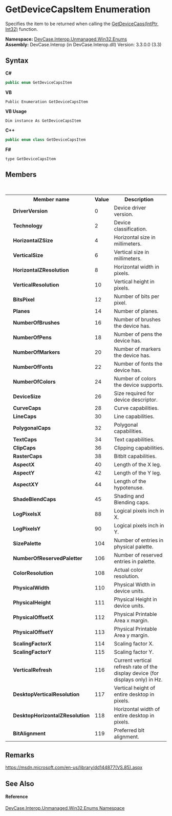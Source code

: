 # GetDeviceCapsItem Enumeration
 

Specifies the item to be returned when calling the <a href="M_DevCase_Interop_Unmanaged_Win32_NativeMethods_GetDeviceCaps">GetDeviceCaps(IntPtr, Int32)</a> function.

**Namespace:**&nbsp;<a href="N_DevCase_Interop_Unmanaged_Win32_Enums">DevCase.Interop.Unmanaged.Win32.Enums</a><br />**Assembly:**&nbsp;DevCase.Interop (in DevCase.Interop.dll) Version: 3.3.0.0 (3.3)

## Syntax

**C#**<br />
``` C#
public enum GetDeviceCapsItem
```

**VB**<br />
``` VB
Public Enumeration GetDeviceCapsItem
```

**VB Usage**<br />
``` VB Usage
Dim instance As GetDeviceCapsItem
```

**C++**<br />
``` C++
public enum class GetDeviceCapsItem
```

**F#**<br />
``` F#
type GetDeviceCapsItem
```


## Members
&nbsp;<table><tr><th></th><th>Member name</th><th>Value</th><th>Description</th></tr><tr><td /><td target="F:DevCase.Interop.Unmanaged.Win32.Enums.GetDeviceCapsItem.DriverVersion">**DriverVersion**</td><td>0</td><td>Device driver version.</td></tr><tr><td /><td target="F:DevCase.Interop.Unmanaged.Win32.Enums.GetDeviceCapsItem.Technology">**Technology**</td><td>2</td><td>Device classification.</td></tr><tr><td /><td target="F:DevCase.Interop.Unmanaged.Win32.Enums.GetDeviceCapsItem.HorizontalZSize">**HorizontalZSize**</td><td>4</td><td>Horizontal size in millimeters.</td></tr><tr><td /><td target="F:DevCase.Interop.Unmanaged.Win32.Enums.GetDeviceCapsItem.VerticalSize">**VerticalSize**</td><td>6</td><td>Vertical size in millimeters.</td></tr><tr><td /><td target="F:DevCase.Interop.Unmanaged.Win32.Enums.GetDeviceCapsItem.HorizontalZResolution">**HorizontalZResolution**</td><td>8</td><td>Horizontal width in pixels.</td></tr><tr><td /><td target="F:DevCase.Interop.Unmanaged.Win32.Enums.GetDeviceCapsItem.VerticalResolution">**VerticalResolution**</td><td>10</td><td>Vertical height in pixels.</td></tr><tr><td /><td target="F:DevCase.Interop.Unmanaged.Win32.Enums.GetDeviceCapsItem.BitsPixel">**BitsPixel**</td><td>12</td><td>Number of bits per pixel.</td></tr><tr><td /><td target="F:DevCase.Interop.Unmanaged.Win32.Enums.GetDeviceCapsItem.Planes">**Planes**</td><td>14</td><td>Number of planes.</td></tr><tr><td /><td target="F:DevCase.Interop.Unmanaged.Win32.Enums.GetDeviceCapsItem.NumberOfBrushes">**NumberOfBrushes**</td><td>16</td><td>Number of brushes the device has.</td></tr><tr><td /><td target="F:DevCase.Interop.Unmanaged.Win32.Enums.GetDeviceCapsItem.NumberOfPens">**NumberOfPens**</td><td>18</td><td>Number of pens the device has.</td></tr><tr><td /><td target="F:DevCase.Interop.Unmanaged.Win32.Enums.GetDeviceCapsItem.NumberOfMarkers">**NumberOfMarkers**</td><td>20</td><td>Number of markers the device has.</td></tr><tr><td /><td target="F:DevCase.Interop.Unmanaged.Win32.Enums.GetDeviceCapsItem.NumberOfFonts">**NumberOfFonts**</td><td>22</td><td>Number of fonts the device has.</td></tr><tr><td /><td target="F:DevCase.Interop.Unmanaged.Win32.Enums.GetDeviceCapsItem.NumberOfColors">**NumberOfColors**</td><td>24</td><td>Number of colors the device supports.</td></tr><tr><td /><td target="F:DevCase.Interop.Unmanaged.Win32.Enums.GetDeviceCapsItem.DeviceSize">**DeviceSize**</td><td>26</td><td>Size required for device descriptor.</td></tr><tr><td /><td target="F:DevCase.Interop.Unmanaged.Win32.Enums.GetDeviceCapsItem.CurveCaps">**CurveCaps**</td><td>28</td><td>Curve capabilities.</td></tr><tr><td /><td target="F:DevCase.Interop.Unmanaged.Win32.Enums.GetDeviceCapsItem.LineCaps">**LineCaps**</td><td>30</td><td>Line capabilities.</td></tr><tr><td /><td target="F:DevCase.Interop.Unmanaged.Win32.Enums.GetDeviceCapsItem.PolygonalCaps">**PolygonalCaps**</td><td>32</td><td>Polygonal capabilities.</td></tr><tr><td /><td target="F:DevCase.Interop.Unmanaged.Win32.Enums.GetDeviceCapsItem.TextCaps">**TextCaps**</td><td>34</td><td>Text capabilities.</td></tr><tr><td /><td target="F:DevCase.Interop.Unmanaged.Win32.Enums.GetDeviceCapsItem.ClipCaps">**ClipCaps**</td><td>36</td><td>Clipping capabilities.</td></tr><tr><td /><td target="F:DevCase.Interop.Unmanaged.Win32.Enums.GetDeviceCapsItem.RasterCaps">**RasterCaps**</td><td>38</td><td>Bitblt capabilities.</td></tr><tr><td /><td target="F:DevCase.Interop.Unmanaged.Win32.Enums.GetDeviceCapsItem.AspectX">**AspectX**</td><td>40</td><td>Length of the X leg.</td></tr><tr><td /><td target="F:DevCase.Interop.Unmanaged.Win32.Enums.GetDeviceCapsItem.AspectY">**AspectY**</td><td>42</td><td>Length of the Y leg.</td></tr><tr><td /><td target="F:DevCase.Interop.Unmanaged.Win32.Enums.GetDeviceCapsItem.AspectXY">**AspectXY**</td><td>44</td><td>Length of the hypotenuse.</td></tr><tr><td /><td target="F:DevCase.Interop.Unmanaged.Win32.Enums.GetDeviceCapsItem.ShadeBlendCaps">**ShadeBlendCaps**</td><td>45</td><td>Shading and Blending caps.</td></tr><tr><td /><td target="F:DevCase.Interop.Unmanaged.Win32.Enums.GetDeviceCapsItem.LogPixelsX">**LogPixelsX**</td><td>88</td><td>Logical pixels inch in X.</td></tr><tr><td /><td target="F:DevCase.Interop.Unmanaged.Win32.Enums.GetDeviceCapsItem.LogPixelsY">**LogPixelsY**</td><td>90</td><td>Logical pixels inch in Y.</td></tr><tr><td /><td target="F:DevCase.Interop.Unmanaged.Win32.Enums.GetDeviceCapsItem.SizePalette">**SizePalette**</td><td>104</td><td>Number of entries in physical palette.</td></tr><tr><td /><td target="F:DevCase.Interop.Unmanaged.Win32.Enums.GetDeviceCapsItem.NumberOfReservedPaletter">**NumberOfReservedPaletter**</td><td>106</td><td>Number of reserved entries in palette.</td></tr><tr><td /><td target="F:DevCase.Interop.Unmanaged.Win32.Enums.GetDeviceCapsItem.ColorResolution">**ColorResolution**</td><td>108</td><td>Actual color resolution.</td></tr><tr><td /><td target="F:DevCase.Interop.Unmanaged.Win32.Enums.GetDeviceCapsItem.PhysicalWidth">**PhysicalWidth**</td><td>110</td><td>Physical Width in device units.</td></tr><tr><td /><td target="F:DevCase.Interop.Unmanaged.Win32.Enums.GetDeviceCapsItem.PhysicalHeight">**PhysicalHeight**</td><td>111</td><td>Physical Height in device units.</td></tr><tr><td /><td target="F:DevCase.Interop.Unmanaged.Win32.Enums.GetDeviceCapsItem.PhysicalOffsetX">**PhysicalOffsetX**</td><td>112</td><td>Physical Printable Area x margin.</td></tr><tr><td /><td target="F:DevCase.Interop.Unmanaged.Win32.Enums.GetDeviceCapsItem.PhysicalOffsetY">**PhysicalOffsetY**</td><td>113</td><td>Physical Printable Area y margin.</td></tr><tr><td /><td target="F:DevCase.Interop.Unmanaged.Win32.Enums.GetDeviceCapsItem.ScalingFactorX">**ScalingFactorX**</td><td>114</td><td>Scaling factor X.</td></tr><tr><td /><td target="F:DevCase.Interop.Unmanaged.Win32.Enums.GetDeviceCapsItem.ScalingFactorY">**ScalingFactorY**</td><td>115</td><td>Scaling factor Y.</td></tr><tr><td /><td target="F:DevCase.Interop.Unmanaged.Win32.Enums.GetDeviceCapsItem.VerticalRefresh">**VerticalRefresh**</td><td>116</td><td>Current vertical refresh rate of the display device (for displays only) in Hz.</td></tr><tr><td /><td target="F:DevCase.Interop.Unmanaged.Win32.Enums.GetDeviceCapsItem.DesktopVerticalResolution">**DesktopVerticalResolution**</td><td>117</td><td>Vertical height of entire desktop in pixels.</td></tr><tr><td /><td target="F:DevCase.Interop.Unmanaged.Win32.Enums.GetDeviceCapsItem.DesktopHorizontalZResolution">**DesktopHorizontalZResolution**</td><td>118</td><td>Horizontal width of entire desktop in pixels.</td></tr><tr><td /><td target="F:DevCase.Interop.Unmanaged.Win32.Enums.GetDeviceCapsItem.BitAlignment">**BitAlignment**</td><td>119</td><td>Preferred blt alignment.</td></tr></table>

## Remarks
<a href="https://msdn.microsoft.com/en-us/library/dd144877(VS.85).aspx" target="_blank">https://msdn.microsoft.com/en-us/library/dd144877(VS.85).aspx</a>

## See Also


#### Reference
<a href="N_DevCase_Interop_Unmanaged_Win32_Enums">DevCase.Interop.Unmanaged.Win32.Enums Namespace</a><br />